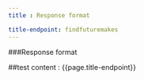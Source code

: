 ```yaml
---
title : Response format

title-endpoint: findfuturemakes
---
```


###Response format

##test content : {{page.title-endpoint}} 
